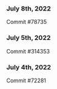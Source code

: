 ### July 8th, 2022

Commit #78735

### July 5th, 2022

Commit #314353


### July 4th, 2022

Commit #72281
